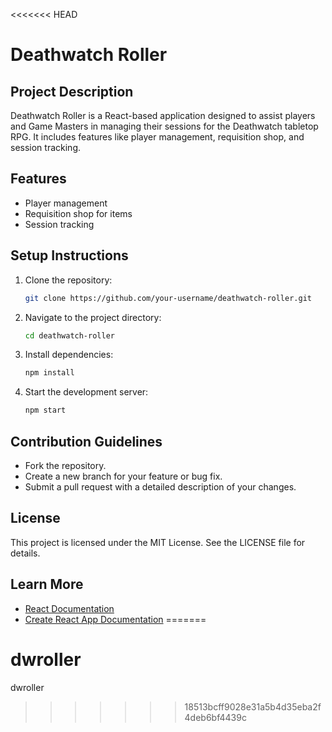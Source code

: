 <<<<<<< HEAD
# Deathwatch Roller

## Project Description
Deathwatch Roller is a React-based application designed to assist players and Game Masters in managing their sessions for the Deathwatch tabletop RPG. It includes features like player management, requisition shop, and session tracking.

## Features
- Player management
- Requisition shop for items
- Session tracking

## Setup Instructions
1. Clone the repository:
   ```bash
   git clone https://github.com/your-username/deathwatch-roller.git
   ```
2. Navigate to the project directory:
   ```bash
   cd deathwatch-roller
   ```
3. Install dependencies:
   ```bash
   npm install
   ```
4. Start the development server:
   ```bash
   npm start
   ```

## Contribution Guidelines
- Fork the repository.
- Create a new branch for your feature or bug fix.
- Submit a pull request with a detailed description of your changes.

## License
This project is licensed under the MIT License. See the LICENSE file for details.

## Learn More
- [React Documentation](https://reactjs.org/)
- [Create React App Documentation](https://create-react-app.dev/)
=======
# dwroller
dwroller
>>>>>>> 18513bcff9028e31a5b4d35eba2f4deb6bf4439c
